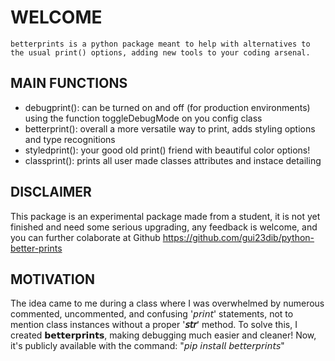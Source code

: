 # WELCOME

    betterprints is a python package meant to help with alternatives to the usual print() options, adding new tools to your coding arsenal.

## MAIN FUNCTIONS

- debugprint(): can be turned on and off (for production environments) using the function toggleDebugMode on you config class
- betterprint(): overall a more versatile way to print, adds styling options and type recognitions
- styledprint(): your good old print() friend with beautiful color options!
- classprint(): prints all user made classes attributes and instace detailing

## DISCLAIMER

This package is an experimental package made from a student, it is not yet finished and need some serious upgrading, any feedback is welcome, and you can further colaborate at Github <https://github.com/gui23dib/python-better-prints>

## MOTIVATION

The idea came to me during a class where I was overwhelmed by numerous commented, uncommented, and confusing '𝘱𝘳𝘪𝘯𝘵' statements, not to mention class instances without a proper '__𝘴𝘵𝘳__' method. To solve this, I created 𝗯𝗲𝘁𝘁𝗲𝗿𝗽𝗿𝗶𝗻𝘁𝘀, making debugging much easier and cleaner! Now, it's publicly available with the command: "𝘱𝘪𝘱 𝘪𝘯𝘴𝘵𝘢𝘭𝘭 𝘣𝘦𝘵𝘵𝘦𝘳𝘱𝘳𝘪𝘯𝘵𝘴"
